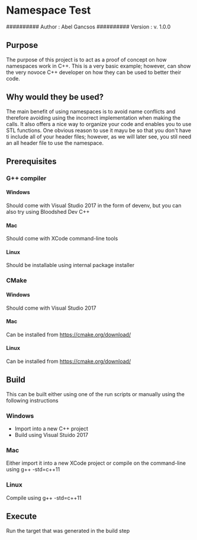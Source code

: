 # Namespace Test
########## Author    : Abel Gancsos
########## Version   : v. 1.0.0

## Purpose
The purpose of this project is to act as a proof of concept on how namespaces work in C++.  This is a very basic example; however, can show the very novoce C++ developer on how they can be used to better their code.

## Why would they be used?
The main benefit of using namespaces is to avoid name conflicts and therefore avoiding using the incorrect implementation when making the calls. It also offers a nice way to organize your code and enables you to use STL functions.
One obvious reason to use it mayu be so that you don't have ti include all of your header files; however, as we will later see, you stil need an all header file to use the namespace.

## Prerequisites
### G++ compiler
#### Windows
Should come with Visual Studio 2017 in the form of devenv, but you can also try using Bloodshed Dev C++
#### Mac
Should come with XCode command-line tools
#### Linux
Should be installable using internal package installer
### CMake
#### Windows
Should come with Visual Studio 2017 
#### Mac
Can be installed from https://cmake.org/download/
#### Linux
Can be installed from https://cmake.org/download/

## Build
This can be built either using one of the run scripts or manually using the following instructions
### Windows
* Import into a new C++ project
* Build using Visual Stuido 2017

### Mac
Either import it into a new XCode project or compile on the command-line using g++ -std=c++11

### Linux
Compile using g++ -std=c++11

## Execute
Run the target that was generated in the build step
​